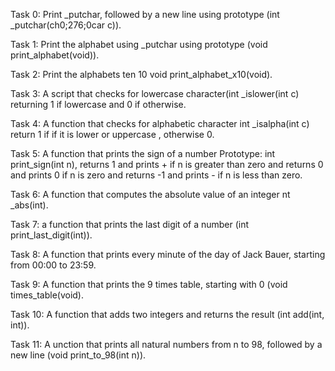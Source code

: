Task 0: Print _putchar, followed by a new line using prototype (int _putchar(ch0;276;0car c)).

Task 1: Print the alphabet using _putchar using prototype (void print_alphabet(void)).

Task 2: Print the alphabets ten 10 void print_alphabet_x10(void).

Task 3: A script that checks for lowercase character(int _islower(int c) returning 1 if lowercase and 0 if otherwise.

Task 4: A function that checks for alphabetic character int _isalpha(int c) return 1 if if it is lower or uppercase , otherwise 0.


Task 5: A  function that prints the sign of a number Prototype: int print_sign(int n), returns 1 and prints + if n is greater than zero and 
returns 0 and prints 0 if n is zero and returns -1 and prints - if n is less than zero.

Task 6: A function that computes the absolute value of an integer nt _abs(int).

Task 7: a function that prints the last digit of a number (int print_last_digit(int)).

Task 8: A function that prints every minute of the day of Jack Bauer, starting from 00:00 to 23:59.

Task 9: A function that prints the 9 times table, starting with 0 (void times_table(void).

Task 10: A function that adds two integers and returns the result (int add(int, int)).

Task 11: A unction that prints all natural numbers from n to 98, followed by a new line (void print_to_98(int n)).
